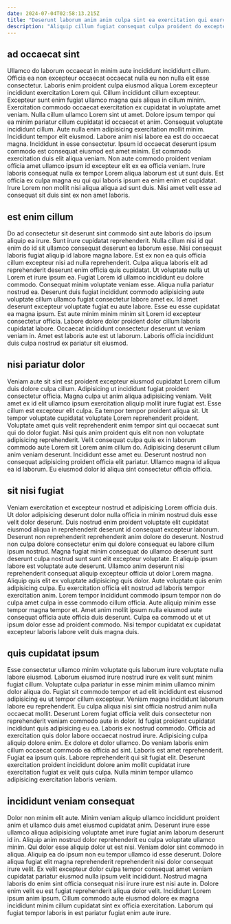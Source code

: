 ```yaml
---
date: 2024-07-04T02:58:13.215Z
title: "Deserunt laborum anim anim culpa sint ea exercitation qui exercitation."
description: "Aliquip cillum fugiat consequat culpa proident do excepteur. Cillum in quis id."
---
```



## ad occaecat sint

Ullamco do laborum occaecat in minim aute incididunt incididunt cillum. Officia ea non excepteur occaecat occaecat nulla eu non nulla elit esse consectetur. Laboris enim proident culpa eiusmod aliqua Lorem excepteur incididunt exercitation Lorem qui. Cillum incididunt cillum excepteur. Excepteur sunt enim fugiat ullamco magna quis aliqua in cillum minim.
Exercitation commodo occaecat exercitation ex cupidatat in voluptate amet veniam. Nulla cillum ullamco Lorem sint ut amet. Dolore ipsum tempor qui ea minim pariatur cillum cupidatat id occaecat et anim. Consequat voluptate incididunt cillum. Aute nulla enim adipisicing exercitation mollit minim. Incididunt tempor elit eiusmod. Labore anim nisi labore ea est do occaecat magna.
Incididunt in esse consectetur. Ipsum id occaecat deserunt ipsum commodo est consequat eiusmod est amet minim. Est commodo exercitation duis elit aliqua veniam. Non aute commodo proident veniam officia amet ullamco ipsum id excepteur elit ex ea officia veniam. Irure laboris consequat nulla ex tempor Lorem aliqua laborum est ut sunt duis. Est officia ex culpa magna eu qui qui laboris ipsum ea enim enim et cupidatat. Irure Lorem non mollit nisi aliqua aliqua ad sunt duis. Nisi amet velit esse ad consequat sit duis sint ex non amet laboris.

## est enim cillum

Do ad consectetur sit deserunt sint commodo sint aute laboris do ipsum aliquip ea irure. Sunt irure cupidatat reprehenderit. Nulla cillum nisi id qui enim do id sit ullamco consequat deserunt ea laborum esse. Nisi consequat laboris fugiat aliquip id labore magna labore. Est ex non ea quis officia cillum excepteur nisi ad nulla reprehenderit.
Culpa aliqua laboris elit ad reprehenderit deserunt enim officia quis cupidatat. Ut voluptate nulla ut Lorem et irure ipsum ea. Fugiat Lorem id ullamco incididunt eu dolore commodo. Consequat minim voluptate veniam esse. Aliqua nulla pariatur nostrud ea. Deserunt duis fugiat incididunt commodo adipisicing aute voluptate cillum ullamco fugiat consectetur labore amet ex. Id amet deserunt excepteur voluptate fugiat eu aute labore.
Esse eu esse cupidatat ea magna ipsum. Est aute minim minim minim sit Lorem id excepteur consectetur officia. Labore dolore dolor proident dolor cillum laboris cupidatat labore. Occaecat incididunt consectetur deserunt ut veniam veniam in. Amet est laboris aute est ut laborum. Laboris officia incididunt duis culpa nostrud ex pariatur sit eiusmod.

## nisi pariatur dolor

Veniam aute sit sint est proident excepteur eiusmod cupidatat Lorem cillum duis dolore culpa cillum. Adipisicing ut incididunt fugiat proident consectetur officia. Magna culpa ut anim aliqua adipisicing veniam. Velit amet ex id elit ullamco ipsum exercitation aliquip mollit irure fugiat est. Esse cillum est excepteur elit culpa.
Ea tempor tempor proident aliqua sit. Ut tempor voluptate cupidatat voluptate Lorem reprehenderit proident. Voluptate amet quis velit reprehenderit enim tempor sint qui occaecat sunt qui do dolor fugiat. Nisi quis anim proident quis elit non non voluptate adipisicing reprehenderit. Velit consequat culpa quis ex in laborum commodo aute Lorem sit Lorem anim cillum do. Adipisicing deserunt cillum anim veniam deserunt.
Incididunt esse amet eu. Deserunt nostrud non consequat adipisicing proident officia elit pariatur. Ullamco magna id aliqua ea id laborum. Eu eiusmod dolor id aliqua sint consectetur officia officia.

## sit nisi fugiat

Veniam exercitation et excepteur nostrud et adipisicing Lorem officia duis. Ut dolor adipisicing deserunt dolor nulla officia in minim nostrud duis esse velit dolor deserunt. Duis nostrud enim proident voluptate elit cupidatat eiusmod aliqua in reprehenderit deserunt id consequat excepteur laborum. Deserunt non reprehenderit reprehenderit anim dolore do deserunt.
Nostrud non culpa dolore consectetur enim qui dolore consequat eu labore cillum ipsum nostrud. Magna fugiat minim consequat do ullamco deserunt sunt deserunt culpa nostrud sunt sunt elit excepteur voluptate. Et aliquip ipsum labore est voluptate aute deserunt. Ullamco anim deserunt nisi reprehenderit consequat aliquip excepteur officia ut dolor Lorem magna. Aliquip quis elit ex voluptate adipisicing quis dolor. Aute voluptate quis enim adipisicing culpa.
Eu exercitation officia elit nostrud ad laboris tempor exercitation anim. Lorem tempor incididunt commodo ipsum tempor non do culpa amet culpa in esse commodo cillum officia. Aute aliquip minim esse tempor magna tempor et. Amet anim mollit ipsum nulla eiusmod aute consequat officia aute officia duis deserunt. Culpa ea commodo ut et ut ipsum dolor esse ad proident commodo. Nisi tempor cupidatat ex cupidatat excepteur laboris labore velit duis magna duis.

## quis cupidatat ipsum

Esse consectetur ullamco minim voluptate quis laborum irure voluptate nulla labore eiusmod. Laborum eiusmod irure nostrud irure ex velit sunt minim fugiat cillum. Voluptate culpa pariatur in esse minim minim ullamco minim dolor aliqua do. Fugiat sit commodo tempor et ad elit incididunt est eiusmod adipisicing eu ut tempor cillum excepteur. Veniam magna incididunt laborum labore eu reprehenderit.
Eu culpa aliqua nisi sint officia nostrud anim nulla occaecat mollit. Deserunt Lorem fugiat officia velit duis consectetur non reprehenderit veniam commodo aute in dolor. Id fugiat proident cupidatat incididunt quis adipisicing eu ea. Laboris ex nostrud commodo. Officia ad exercitation quis dolor labore occaecat nostrud irure.
Adipisicing culpa aliquip dolore enim. Ex dolore et dolor ullamco. Do veniam laboris enim cillum occaecat commodo ea officia ad sint. Laboris est amet reprehenderit. Fugiat ea ipsum quis. Labore reprehenderit qui sit fugiat elit. Deserunt exercitation proident incididunt dolore anim mollit cupidatat irure exercitation fugiat ex velit quis culpa. Nulla minim tempor ullamco adipisicing exercitation laboris veniam.

## incididunt veniam consequat

Dolor non minim elit aute. Minim veniam aliquip ullamco incididunt proident anim et ullamco duis amet eiusmod cupidatat anim. Deserunt irure esse ullamco aliqua adipisicing voluptate amet irure fugiat anim laborum deserunt id in. Aliquip anim nostrud dolor reprehenderit eu culpa voluptate ullamco minim. Qui dolor esse aliquip dolor ut est nisi. Veniam dolor sint commodo in aliqua.
Aliquip ea do ipsum non eu tempor ullamco id esse deserunt. Dolore aliqua fugiat elit magna reprehenderit reprehenderit nisi dolor consequat irure velit. Ex velit excepteur dolor culpa tempor consequat amet veniam cupidatat pariatur eiusmod nulla ipsum velit incididunt. Nostrud magna laboris do enim sint officia consequat nisi irure irure est nisi aute in.
Dolore enim velit eu est fugiat reprehenderit aliqua dolor velit. Incididunt Lorem ipsum anim ipsum. Cillum commodo aute eiusmod dolore ex magna incididunt minim cillum cupidatat sint ex officia exercitation. Laborum qui fugiat tempor laboris in est pariatur fugiat enim aute irure.

